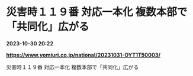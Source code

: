 # 災害時１１９番 対応一本化 複数本部で「共同化」広がる

**2023-10-30 20:22**

**https://www.yomiuri.co.jp/national/20231031-OYT1T50003/**

災害時１１９番 対応一本化 複数本部で「共同化」広がる